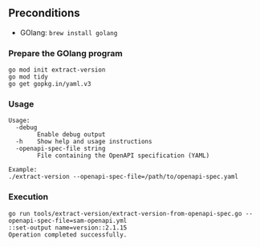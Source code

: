 ## Preconditions
* GOlang: `brew install golang`

### Prepare the GOlang program
```shell
go mod init extract-version
go mod tidy
go get gopkg.in/yaml.v3
```

### Usage
```shell
Usage:
  -debug
        Enable debug output
  -h    Show help and usage instructions
  -openapi-spec-file string
        File containing the OpenAPI specification (YAML)

Example:
./extract-version --openapi-spec-file=/path/to/openapi-spec.yaml
```

### Execution
```shell
go run tools/extract-version/extract-version-from-openapi-spec.go --openapi-spec-file=sam-openapi.yml
::set-output name=version::2.1.15
Operation completed successfully.
```